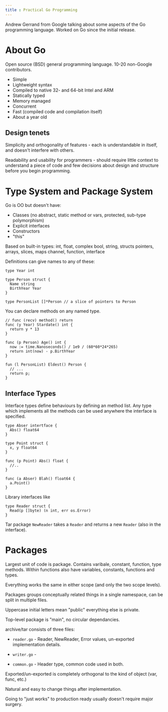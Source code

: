 ```yaml
---
title : Practical Go Programming
---
```


Andrew Gerrand from Google talking about some aspects of the Go programming
language. Worked on Go since the initial release.

About Go
========

Open source (BSD) general programming language. 10-20 non-Google contributors.

* Simple
* Lightweight syntax
* Compiled to native 32- and 64-bit Intel and ARM
* Statically typed
* Memory managed
* Concurrent
* Fast (compiled code and compilation itself)
* About a year old

Design tenets
-------------

Simplicity and orthogonality of features - each is understandable in itself,
and doesn't interfere with others.

Readability and usability for programmers - should require little context to
understand a piece of code and few decisions about design and structure before
you begin programming.

Type System and Package System
==============================

Go is OO but doesn't have:

* Classes (no abstract, static method or vars, protected, sub-type
  polymorphism)
* Explicit interfaces
* Constructors
* "this"

Based on built-in types: int, float, complex
bool, string, structs
pointers, arrays, slices, maps
channel, function, interface

Definitions can give names to any of these:

    type Year int
    
    type Person struct {
      Name string
      BirthYear Year
    }
    
    type PersonList []*Person // a slice of pointers to Person

You can declare methods on any named type.

    // func (recv) method() return
    func (y Year) Stardate() int {
      return y * 13
    }
    
    func (p Person) Age() int {
      now := time.Nanoseconds() / 1e9 / (60*60*24*265)
      return int(now) - p.BirthYear
    }
    
    fun (l PersonList) Eldest() Person {
      // ...
      return p;
    }


Interface Types
---------------

Interface types define behaviours by defining an method list. Any type which
implements all the methods can be used anywhere the interface is specified.

    type Abser intertface {
      Abs() float64
    }
    
    type Point struct {
      x, y float64
    }
    
    func (p Point) Abs() float {
      //..
    }
    
    func (a Abser) Blah() float64 {
      a.Point()
    }

Library interfaces like

    type Reader struct {
      Read(p []byte) (n int, err os.Error)
    }

Tar package `NewReader` takes a `Reader` and returns a new `Reader` (also in
the interface).

Packages
========

Largest unit of code is package. Contains varibale, constant, function, type
methods. Within functions also have variables, constants, functions and types.

Everything works the same in either scope (and only the two scope levels).

Packages groups conceptually related things in a single namespace, can be
split in multiple files.

Uppercase initial letters mean "public" everything else is private.

Top-level package is "main", no circular dependancies.

archive/tar consists of three files: 

- `reader.go` - Reader, NewReader, Error values, un-exported implementation
  details.

- `writer.go` - 

- `common.go` - Header type, common code used in both.

Exported/un-exported is completely orthogonal to the kind of object (var,
func, etc.)

Natural and easy to change things after implementation.

Going to "just works" to production ready usually doesn't require major
surgery.
